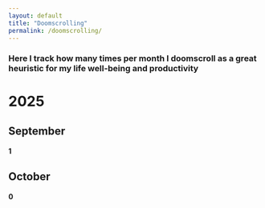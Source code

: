 ```yaml
---
layout: default
title: "Doomscrolling"
permalink: /doomscrolling/
---
```


### Here I track how many times per month I doomscroll as a great heuristic for my life well-being and productivity

# 2025

## September

#### 1

## October

#### 0
